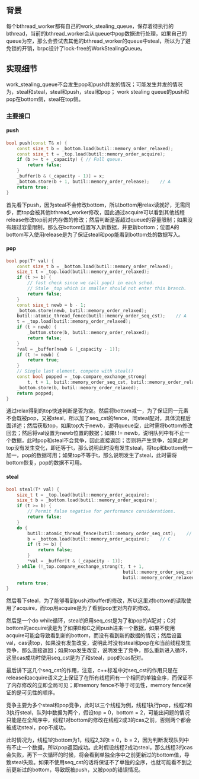 ## 背景
每个bthread_worker都有自己的work_stealing_queue，保存着待执行的bthread，当前的bthread_worker会从queue中pop数据进行处理，如果自己的queue为空，那么会尝试去其他的bthread_worker的queue中steal，所以为了避免锁的开销，brpc设计了lock-free的WorkStealingQueue。

## 实现细节
work_stealing_queue不会发生pop和push并发的情况；可能发生并发的情况为，steal和steal，steal和push，steal和pop；
work stealing queue的push和pop在bottom侧，steal在top侧。
### 主要接口
#### push
```c++
bool push(const T& x) {
    const size_t b = _bottom.load(butil::memory_order_relaxed);
    const size_t t = _top.load(butil::memory_order_acquire);
    if (b >= t + _capacity) { // Full queue.
        return false;
    }
    _buffer[b & (_capacity - 1)] = x;
    _bottom.store(b + 1, butil::memory_order_release);    // A
    return true;
}
```
首先看下push，因为steal不会修改bottom，所以bottom用relax读就好，无需同步，而top会被其他bthread_worker修改，因此通过acquire可以看到其他线程release修改top前对内存做的修改；然后判断是否超过queue的容量限制；如果没有超过容量限制，那么在bottom位置写入新数据，并更新bottom；位置A的bottom写入使用release是为了保证steal和pop能看到bottom处的数据写入。

#### pop
```c++
bool pop(T* val) {
    const size_t b = _bottom.load(butil::memory_order_relaxed);
    size_t t = _top.load(butil::memory_order_relaxed);
    if (t >= b) {
        // fast check since we call pop() in each sched.
        // Stale _top which is smaller should not enter this branch.
        return false;
    }
    const size_t newb = b - 1;
    _bottom.store(newb, butil::memory_order_relaxed);
    butil::atomic_thread_fence(butil::memory_order_seq_cst);    // A
    t = _top.load(butil::memory_order_relaxed);
    if (t > newb) {
        _bottom.store(b, butil::memory_order_relaxed);
        return false;
    }
    *val = _buffer[newb & (_capacity - 1)];
    if (t != newb) {
        return true;
    }
    // Single last element, compete with steal()
    const bool popped = _top.compare_exchange_strong(
        t, t + 1, butil::memory_order_seq_cst, butil::memory_order_relaxed);
    _bottom.store(b, butil::memory_order_relaxed);
    return popped;
}
```
通过relax得到的top快速判断是否为空。然后将bottom减一，为了保证同一元素不会既被pop，又被steal，所以加了seq_cst的fence，同steal配对，具体流程后面详述；然后获取top，如果top大于newb，说明queue空，此时需将bottom修改回去；然后将val设置为newb位置的数据；如果t != newb，说明队列中有不止一个数据，此时pop和steal不会竞争，因此直接返回；否则将产生竞争，如果此时top没有发生变化，即还等于t，那么说明此时没有发生steal，将top和bottom统一加一，pop的数据可用；如果top不等于t，那么说明发生了steal，此时需将bottom恢复，pop的数据不可用。

#### steal
```c++
bool steal(T* val) {
    size_t t = _top.load(butil::memory_order_acquire);
    size_t b = _bottom.load(butil::memory_order_acquire);
    if (t >= b) {
        // Permit false negative for performance considerations.
        return false;
    }
    do {
        butil::atomic_thread_fence(butil::memory_order_seq_cst);    // B
        b = _bottom.load(butil::memory_order_acquire);    // C
        if (t >= b) {
            return false;
        }
        *val = _buffer[t & (_capacity - 1)];
    } while (!_top.compare_exchange_strong(t, t + 1,
                                            butil::memory_order_seq_cst,
                                            butil::memory_order_relaxed));
    return true;
}
```
然后看下steal，为了能够看到push对buffer的修改，所以这里对bottom的读取使用了acquire，而top用acquire是为了看到pop里对内存的修改。

然后是一个do while循环，steal的B用seq_cst是为了和pop的A配对；C对bottom的acquire读是为了如果B和C之间push进来一个数据，如果不使用acquire可能会导致看到新的bottom，而没有看到新的数据的情况；然后设置val，cas读top，如果没有发生改变，说明此时没有steal和pop在和当前线程发生竞争，那么直接返回；如果top发生改变，说明发生了竞争，那么重新进入循环，这里cas成功时使用seq_cst是为了和steal，pop的cas配对。

最后讲下这几个seq_cst的作用，注意，c++标准中对seq_cst的作用只是在release和acquire语义之上保证了在所有线程间有一个相同的单独全序，而保证不了内存修改的立即全局可见；即memory fence不等于可见性，memory fence保证的是可见性的顺序。

竞争主要为多个steal和pop竞争，此时以三个线程为例，线程1执行pop，线程2和3执行steal，队列中数据为两个，假设top = 0，bottom = 2，可能出问题的情况只能是在全局序中，线程1对bottom的修改在线程2或3的cas之前，否则两个都会被成功steal，pop不成功。

此时情况为，线程1的bottom为1，线程2,3的t = 0，b = 2，因为判断发现队列中有不止一个数据，所以pop返回成功。此时假设线程2成功steal，那么线程3的cas会失败，再下一次循环的时候，将会看到单独全序中之前更新过的bottom值，导致steal失败。如果不使用seq_cst的话将保证不了单独的全序，也就可能看不到之前更新过的bottom，导致既被push，又被pop的错误情况。